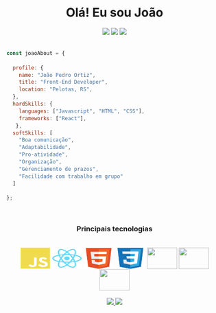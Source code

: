 <h1 align="center">
  Olá! Eu sou João
</h1>
  
<div align="center"> 
 <a href = "mailto:joaopedroortiz11@gmail.com"><img src="https://img.shields.io/badge/-Gmail-%23333?style=for-the-badge&logo=gmail&logoColor=white" target="_blank"></a>
 <a href="https://www.linkedin.com/in/jo%C3%A3o-pedro-ortiz-694130211/" target="_blank"><img src="https://img.shields.io/badge/-LinkedIn-%230077B5?style=for-the-badge&logo=linkedin&logoColor=white" target="_blank"></a> 
   <a href="https://instagram.com/jprtz_" target="_blank"><img src="https://img.shields.io/badge/-Instagram-%23E4405F?style=for-the-badge&logo=instagram&logoColor=white" target="_blank"></a>
</div>

  <br/>

  
```javascript
const joaoAbout = {

  profile: {
    name: "João Pedro Ortiz",
    title: "Front-End Developer",
    location: "Pelotas, RS",
  },
  hardSkills: {
    languages: ["Javascript", "HTML", "CSS"],
    frameworks: ["React"],
   },
  softSkills: [
    "Boa comunicação",
    "Adaptabilidade",
    "Pro-atividade",
    "Organização",
    "Gerenciamento de prazos",
    "Facilidade com trabalho em grupo"
  ]
  
};
```
 <br/>
  
 <h3 align="center">
  Principais tecnologias
  </h3>
    <br/>
  <div style="display: inline_block" align="center">
  <img align="center" alt="Js" height="50" width="70" src="https://raw.githubusercontent.com/devicons/devicon/master/icons/javascript/javascript-plain.svg">
  <img align="center" alt="React" height="50" width="70" src="https://raw.githubusercontent.com/devicons/devicon/master/icons/react/react-original.svg">
  <img align="center" alt="HTML" height="50" width="70" src="https://raw.githubusercontent.com/devicons/devicon/master/icons/html5/html5-original.svg">
  <img align="center" alt="CSS" height="50" width="70" src="https://raw.githubusercontent.com/devicons/devicon/master/icons/css3/css3-original.svg">
  <img align="center" height="50" width="70"src="https://cdn.jsdelivr.net/gh/devicons/devicon/icons/git/git-plain.svg" />
  <img align="center" height="50" width="70"src="https://cdn.jsdelivr.net/gh/devicons/devicon/icons/github/github-original-wordmark.svg" />
  <img  align="center" height="50" width="70" src="https://cdn.jsdelivr.net/gh/devicons/devicon/icons/materialui/materialui-original.svg" />
</div>
 <br/>
<div align="center">
  <a href="https://github.com/joaopedroortiz">
  <img height="180em" src="https://github-readme-stats.vercel.app/api?username=joaopedroortiz&show_icons=true&theme=dracula&include_all_commits=true&count_private=true"/>
  <img height="180em" src="https://github-readme-stats.vercel.app/api/top-langs/?username=joaopedroortiz&layout=compact&langs_count=7&theme=dracula"/>
</div>
  
